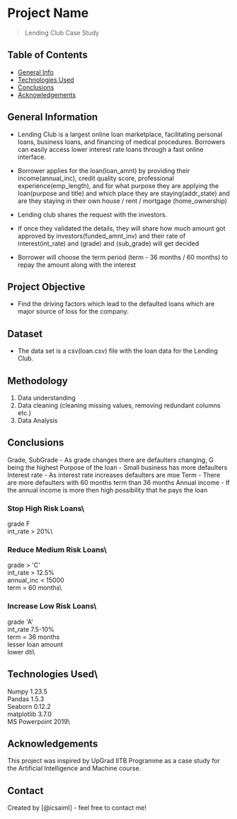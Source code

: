 # Project Name
> Lending Club Case Study

## Table of Contents
* [General Info](#general-information)
* [Technologies Used](#technologies-used)
* [Conclusions](#conclusions)
* [Acknowledgements](#acknowledgements)

<!-- You can include any other section that is pertinent to your problem -->

## General Information
* Lending Club is a largest online loan marketplace, facilitating personal loans, business loans, and financing of medical procedures. Borrowers can easily access lower interest rate loans through a fast online interface. 

* Borrower applies for the loan(loan_amnt) by providing their income(annual_inc), credit quality score, professional experience(emp_length), and for what purpose they are applying the loan(purpose and title) and which place they are staying(addr_state) and are they staying in their own house / rent / mortgage (home_ownership)

* Lending club shares the request with the investors.

* If once they validated the details, they will share how much amount got approved by investors(funded_amnt_inv) and their rate of interest(int_rate) and (grade) and (sub_grade) will get decided

* Borrower will choose the term period (term - 36 months / 60 months) to repay the amount along with the interest
## Project Objective
-  Find the driving factors which lead to the defaulted loans which are major source of loss for the company.
## Dataset
- The data set is a csv(loan.csv) file with the loan data for the Lending Club.
## Methodology
1. Data understanding
2. Data cleaning (cleaning missing values, removing redundant columns etc.)
3. Data Analysis
## Conclusions

Grade, SubGrade - As grade changes there are defaulters changing, G being the highest
Purpose of the loan - Small business has more defaulters
Interest rate - As interest rate increases defaulters are moe 
Term - There are more defaulters with 60 months term than 36 months
Annual income - If the annual income is more then high possibility that he pays the loan

### Stop High Risk Loans\
grade F\
int_rate > 20%\

### Reduce Medium Risk Loans\
grade > 'C'\
int_rate > 12.5%\
annual_inc < 15000\
term = 60 months\

### Increase Low Risk Loans\
grade 'A'\
int_rate 7.5-10%\
term = 36 months\
lesser loan amount\
lower dti\



<!-- You don't have to answer all the questions - just the ones relevant to your project. -->


## Technologies Used\
Numpy 1.23.5\
Pandas 1.5.3\
Seaborn 0.12.2\
matplotlib 3.7.0\
MS Powerpoint 2019\

## Acknowledgements
This project was inspired by UpGrad IITB Programme as a case study for the Artificial Intelligence and Machine course.

## Contact
Created by [@icsaiml] - feel free to contact me!


<!-- Optional -->
<!-- ## License -->
<!-- This project is open source and available under the [... License](). -->

<!-- You don't have to include all sections - just the one's relevant to your project -->
